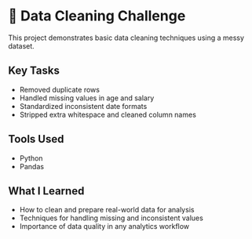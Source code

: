 # 🧼 Data Cleaning Challenge

This project demonstrates basic data cleaning techniques using a messy dataset.

## Key Tasks
- Removed duplicate rows
- Handled missing values in age and salary
- Standardized inconsistent date formats
- Stripped extra whitespace and cleaned column names

## Tools Used
- Python
- Pandas

## What I Learned
- How to clean and prepare real-world data for analysis
- Techniques for handling missing and inconsistent values
- Importance of data quality in any analytics workflow
